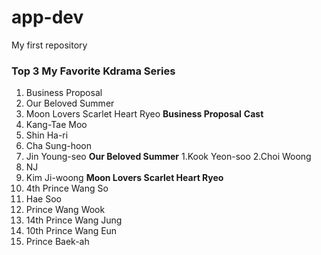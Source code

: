 # app-dev
My first repository 
### Top 3 My Favorite Kdrama Series 
1. Business Proposal
2. Our Beloved Summer
3. Moon Lovers Scarlet Heart Ryeo
**Business Proposal**
**Cast**
1. Kang-Tae Moo
2. Shin Ha-ri
3. Cha Sung-hoon
4. Jin Young-seo
**Our Beloved Summer**
1.Kook Yeon-soo 
2.Choi Woong 
3. NJ
4. Kim Ji-woong 
**Moon Lovers Scarlet Heart Ryeo**
1. 4th Prince Wang So
2. Hae Soo
3. Prince Wang Wook
4. 14th Prince Wang Jung
5. 10th Prince Wang Eun 
6. Prince Baek-ah  
